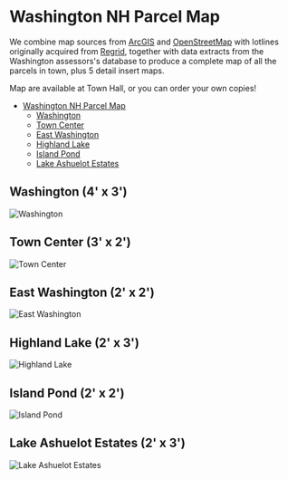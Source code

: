 # Washington NH Parcel Map

We combine map sources from [ArcGIS](https://arcgis.com) and [OpenStreetMap](https://openstreetmap.org) with lotlines originally acquired from [Regrid](https://regrid.com), together with data extracts from the Washington assessors's database to produce a complete map of all the parcels in town, plus 5 detail insert maps.

Map are available at Town Hall, or you can order your own copies!

- [Washington NH Parcel Map](#washington-nh-parcel-map)
  - [Washington](#washington)
  - [Town Center](#town-center)
  - [East Washington](#east-washington)
  - [Highland Lake](#highland-lake)
  - [Island Pond](#island-pond)
  - [Lake Ashuelot Estates](#lake-ashuelot-estates)

## Washington (4' x 3')

![Washington](src/docs/washington.png)

## Town Center (3' x 2')

![Town Center](src/docs/center.png)

## East Washington (2' x 2')

![East Washington](src/docs/east.png)

## Highland Lake (2' x 3')

![Highland Lake](src/docs/highland.png)

## Island Pond (2' x 2')

![Island Pond](src/docs/island.png)

## Lake Ashuelot Estates (2' x 3')

![Lake Ashuelot Estates](src/docs/lae.png)
